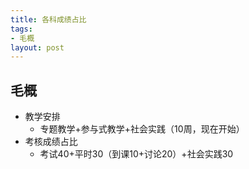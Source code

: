 ```yaml
---
title: 各科成绩占比
tags: 
- 毛概
layout: post
---
```


毛概
---
*	教学安排
	*	专题教学+参与式教学+社会实践（10周，现在开始）
*	考核成绩占比
	*	考试40+平时30（到课10+讨论20）+社会实践30
